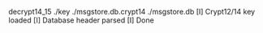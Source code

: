 decrypt14_15 ./key ./msgstore.db.crypt14 ./msgstore.db
[I] Crypt12/14 key loaded
[I] Database header parsed
[I] Done
